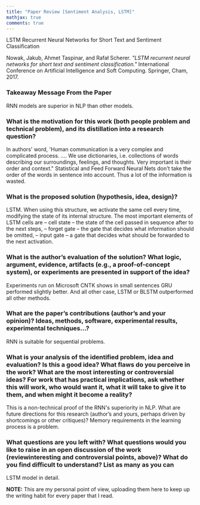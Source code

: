 ```yaml
---
title: "Paper Review [Sentiment Analysis, LSTM]"
mathjax: true
comments: true
---
```


LSTM Recurrent Neural Networks for Short Text and Sentiment Classification

Nowak, Jakub, Ahmet Taspinar, and Rafał Scherer. *"LSTM recurrent neural networks for short text and sentiment classification."* International Conference on Artificial Intelligence and Soft Computing. Springer, Cham, 2017.

### Takeaway Message From the Paper
RNN models are superior in NLP than other models.
### What is the motivation for this work (both people problem and technical problem), and its distillation into a research question?
In authors' word, 'Human communication is a very complex and complicated process. …. We use dictionaries, i.e. collections of words describing our surroundings, feelings, and thoughts. Very important is their order and context."  Statistical and Feed Forward Neural Nets don't take the order of the words in sentence into account. Thus a lot of the information is wasted.
### What is the proposed solution (hypothesis, idea, design)?
LSTM. When using this structure, we activate the same cell every time, modifying the state of its internal structure. The most important elements of LSTM cells are
– cell state – the state of the cell passed in sequence after to the next steps,
– forget gate – the gate that decides what information should be omitted,
– input gate – a gate that decides what should be forwarded to the next activation.
### What is the author’s evaluation of the solution? What logic, argument, evidence, artifacts (e.g., a proof-of-concept system), or experiments are presented in support of the idea?
Experiments run on Microsoft CNTK shows in small sentences GRU performed slightly better. And all other case, LSTM or BLSTM outperformed all other methods.

### What are the paper’s contributions (author’s and your opinion)? Ideas, methods, software, experimental results, experimental techniques...?
RNN is suitable for sequential problems.
### What is your analysis of the identified problem, idea and evaluation? Is this a good idea? What flaws do you perceive in the work? What are the most interesting or controversial ideas? For work that has practical implications, ask whether this will work, who would want it, what it will take to give it to them, and when might it become a reality?
This is a non-technical proof of the RNN's superiority in NLP. 
What are future directions for this research (author’s and yours, perhaps driven by shortcomings or other critiques)?
Memory requirements in the learning process is a problem. 

### What questions are you left with? What questions would you like to raise in an open discussion of the work (reviewinteresting and controversial points, above)? What do you find difficult to understand? List as many as you can
LSTM model in detail.

**NOTE:** This are my personal point of view, uploading them here to keep up the writing habit for every paper that I read.